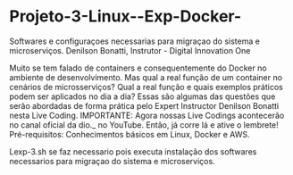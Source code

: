 # Projeto-3-Linux--Exp-Docker-
Softwares e configuraçoes necessarias para migraçao do sistema e microserviços.
Denilson Bonatti, Instrutor - Digital Innovation One

Muito se tem falado de containers e consequentemente do Docker no ambiente de desenvolvimento. Mas qual a real função de um container no cenários de microsserviços? Qual a real função e quais exemplos práticos podem ser aplicados no dia a dia? Essas são algumas das questões que serão abordadas de forma prática pelo Expert Instructor Denilson Bonatti nesta Live Coding. IMPORTANTE: Agora nossas Live Codings acontecerão no canal oficial da dio._ no YouTube. Então, já corre lá e ative o lembrete! Pré-requisitos: Conhecimentos básicos em Linux, Docker e AWS.

Lexp-3.sh se faz necessario pois executa instalação dos softwares necessarios para migraçao do sistema e microserviços.
